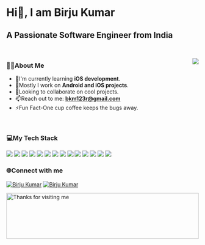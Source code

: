 <h1 align="left">Hi👋, I am Birju Kumar</h1>
<h2 align="left">A Passionate Software Engineer from India</h2>
<br>
<p><img align="right" src="https://github.com/Adam-pw/Adam-pw/blob/main/animation_500_kxa883sd.gif"></p>

<h3 align="left">👨‍💻About Me</h3>

- 🌱I'm currently learning **iOS development**.
- 💪Mostly I work on **Android and iOS projects**.
- 🤙Looking to collaborate on cool projects.
- 📫Reach out to me: **bkm123r@gmail.com**
- ⚡Fun Fact-One cup coffee keeps the bugs away.
  
<br>

### 💻My Tech Stack

<p align="left">
<img src="https://img.shields.io/badge/Android-E34F26?style=for-the-badge&logo=android&logoColor=white"> 
<img src="https://img.shields.io/badge/Java-1572B6?style=for-the-badge&logo=java&logoColor=white"> 
<img src ="https://img.shields.io/badge/Kotlin-20232A?style=for-the-badge&logo=kotlin&logoColor=61DAFB">
<img src="https://img.shields.io/badge/Ios-000000?style=for-the-badge&logo=apple&logoColor=white" >
<img src="https://img.shields.io/badge/Swift-38B2AC?style=for-the-badge&logo=swift&logoColor=white" >
<img src="https://img.shields.io/badge/Javascript-007FFF?style=for-the-badge&logo=javascript&logoColor=white" >
<img src="https://img.shields.io/badge/Html-563D7C?style=for-the-badge&logo=html&logoColor=white">
<img src="https://img.shields.io/badge/Css-339933?style=for-the-badge&logo=css3&logoColor=white" >
<img src="https://img.shields.io/badge/firebase-ffca28?style=for-the-badge&logo=firebase&logoColor=black">
<img src="https://img.shields.io/badge/Postman-FF6C37?style=for-the-badge&logo=Postman&logoColor=white">
<img src="https://img.shields.io/badge/Xampp-F37623?style=for-the-badge&logo=xampp&logoColor=white">
<img src="https://img.shields.io/badge/intelij-%2300C4CC.svg?&style=for-the-badge&logo=intelij&logoColor=white">
<img src="https://img.shields.io/badge/AndroidStudio-00C7B7?style=for-the-badge&logo=android&logoColor=white">
<img src="https://img.shields.io/badge/Xcode-000000?style=for-the-badge&logo=xcode&logoColor=white">
</p>

<!--
<p><img align="left" src="https://github-readme-stats.vercel.app/api/top-langs?username=crazyvibes&show_icons=true&locale=en&layout=compact" alt="crazyvibes" /></p>

<p>&nbsp;<img align="center" src="https://github-readme-stats.vercel.app/api?username=crazyvibes&show_icons=true&locale=en" alt="crazyvibes" /></p>

<p><img align="center" src="https://github-readme-streak-stats.herokuapp.com/?user=crazyvibes&" alt="crazyvibes" /></p>

-->

<h3 align="left">🌐Connect with me</h3>

<p align="left">
  <a href="https://www.linkedin.com/in/birju-kumar-07763b136/" target="blank"><img align="center"
      src="https://img.shields.io/badge/LinkedIn-0077B5?style=for-the-badge&logo=linkedin&logoColor=white"
      alt="Birju Kumar"></a> 
 <a href="mailto:bkm123r@gmail.com"><img align="center"
      src="https://img.shields.io/badge/Gmail-D14836?style=for-the-badge&logo=gmail&logoColor=white"
      alt="Birju Kumar"></a> 
</p>

<img height="120" alt="Thanks for visiting me" width="100%" src="https://raw.githubusercontent.com/BrunnerLivio/brunnerlivio/master/images/marquee.svg" />

